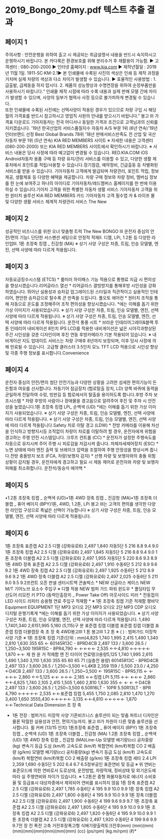 # 2019_Bongo_20my.pdf 텍스트 추출 결과

## 페이지 1

  주의사항 : 안전운행을 위하여 출고 시 제공되는 취급설명서 내용을 반드시 숙지하시고 운행하시기 바랍니다.
  본 카다록은 환경보호를 위해 분리수거 후 재활용이 가능함.
  ▶ 고객센터 : 080-200-2000
  ▶ 인터넷 홈페이지 : www.kia.com        ▶ 제작년월일 : 2019년  11월 1일.   1911-SC·KM-2.1▶ 본 인쇄물에 수록된 사진의 색상은 인쇄 등 제작 과정을 거치며 실제 차량의 색상과 다소 차이가 발생할 수 있습니다.
▶ 효율적인 사용방법 : 1. 급출발, 급제동을 하지 맙시다.  2. 제품의 성능향상과 수명연장을 위하여 순정부품만을 사용하시기 바랍니다.“  인쇄물 제작 시점에 따라 수록 내용과 실제 판매 모델 간에 차이가 발생할 수 있으며, 사양의 일부가 협력사 사정 등으로 불가피하게 변경될 수 있습니다.  
또한 인쇄물에 수록된 사진에는 선택사양이 적용된 경우가 있으므로 차량 구입 시 해당월의 가격표를 반드시 참고하시고 영업직 사원의 안내를 받으시기 바랍니다.”
봉고 III 가격표 다운로드
              기아자동차는 전국 어디서나 동일한 가격과 조건으로 고객님과의 신뢰를 지키겠습니다. ’19년 한국산업의 서비스품질지수
자동차 A/S 부문 1위 (6년 연속)'19년 인터브랜드 선정
Best Global Brands 78위
'18년 판매서비스만족도
전 산업 및 국산자동차 부문 1위 (5년 연속)
KIA RED MEMBERS 사이트 ※ 자세한 내용은 고객센터 (080-200-2000) 또는 KIA RED MEMBERS 사이트에서 확인하시기 바랍니다. ※ 서비스 내용은 당사 사정에 따라 예고없이 변경될 수 있습니다. RED.KIA.COM
iOS Android자동차 용품 구매 등 차량 유지/관리 서비스를  이용할  수  있고, 다양한 
생활 제휴처에서 포인트를  적립/사용할 수 있습니다.정기점검, 예약정비, 긴급출동 등 차별화된  서비스를  받을  수 있습니다. 기아자동차 고객에게 발급되며 차량관리, 포인트 적립, 정보제공, 생활제휴 등 다양한 혜택을 제공합니다. 차량 구매 정보와 차량 정비, 멤버십 정보를 한 눈에 보여주고 하나의 아이디로 기아자동차/레드멤버스 홈페이지를 한 번에 이용하실 수 있습니다.기아차 고객을 위한 특별한 자동차 생활 서비스 기아자동차 고객을 위한 원터치 솔루션
KIA RED MEMBERS 카드 기아자동차 고객 필수앱 카 & 라이프 몰 및 다양한 생활 서비스 체계적 차량관리 서비스
The New


## 페이지 2

성공적인 비즈니스를 위한
오너 맞춤형 트럭
The New BONGO III
운전자 중심의
안전/편의 기능I.
단단한 서스펜션 세팅으로
안정적 적재II.
디젤, LPi, 1.2톤 등
다양한 라인업III.
1톤 초장축 킹캡 _ 진감청 (MA)
※ 상기 사양 구성은 차종, 트림, 인승 모델별, 엔진, 선택 사양에 따라 다르게 적용됩니다.

## 페이지 3

자동요금징수시스템 (ETCS)  * 
룸미러 하이패스 기능 적용으로 
통행료 지급 시 편의성을 향상시켰습니다.리어글라스 열선 *
리어글라스 결빙방지를 통해후방 시인성을 강화하였습니다.
뛰어난 실용성과 승차감
업그레이드된 스타일과 직관적이고 실용적인 인테리어, 편안한 승차감으로
탈수록 큰 만족을 드립니다.
풀오토 에어컨 *
원터치 조작을 통해 자동으로 온도를 
조정해주어 조작 편의성을 향상시켰습니다.
*에는 이해를 돕기 위한 가상 이미지가 사용되었습니다.     ※ 상기 사양 구성은  차종, 트림, 인승 모델별, 엔진, 선택 사양에 따라 다르게 적용됩니다. ※ 상기 사양 구성은 차종, 트림, 인승 모델별, 엔진, 선택 사양에 따라 다르게 적용됩니다.
운전석  통풍 시트  *
브라운 인테리어그레이&블랙  투톤 인테리어 
내비게이션
8인치 IPS LCD를 적용한 내비게이션은 넓은 시야각과향상된 주간 시인성을 갖춘 디자인이며 
후진 연동 후방카메라가 기본 적용되어 있습니다.
※ 내비게이션 지도 업데이트 서비스는 차량 구매후 8년까지 보장되며,     이후 당사 사정에 의해 만료될 수 있습니다.
고급형 클러스터
3.5인치 모노 TFT LCD 적용으로 
시인성 향상 및 각종 주행 정보를 
표시합니다.Convenience


## 페이지 4

운전자 중심의 안전/편의
첨단 안전기능과 다양한 상황을 고려한 섬세한 편의기능이
든든함과 여유를 선사합니다.
차동기어 잠금장치 (험로탈출 장치, LD)
양쪽 바퀴에 동력을 균일하게 전달하여 
수렁, 빙판길 등 험로에서의 탈출을 
용이하도록 합니다.후방 주차 보조시스템 * 
차량 후방의 사람이나 장애물을 경고음으로 
알려주어 후진 및 주차 시
안전성을 높였습니다.1톤 초장축 킹캡 LPi_ 순백색 (UD)
*에는 이해를 돕기 위한 가상 이미지가 사용되었습니다.     ※ 상기 사양 구성은 차종,  트림, 인승 모델별, 엔진, 선택 사양에 따라 다르게 적용됩니다. ※ 상기 사양 구성은 차종, 트림, 인승 모델별, 엔진, 선택 사양에 따라 다르게 적용됩니다.Safety
차로 이탈 경고 (LDW)  *
전방 카메라를 이용해 차선을 인식하고 방향지시등 조작없이 차량이 차로를 이탈하려 할 경우, 운전자에게 위험을 경고하는 주행 안전 시스템입니다.
크루즈 컨트롤 (CC) *
운전자가 설정한 주행속도를 자동으로 유지시켜 주어 주행 시 피로감을 저감시켜 줍니다.
차체자세제어장치 (ESC) *
노면 상태에 따라 엔진 출력 및 브레이크 압력을 조절하여 
주행 안정성을 향상시켜 줍니다.전방 충돌방지 보조 (FCA, 차량/보행자 감지)  *
선행 차량 및 보행자와의 충돌 위험상황이 감지될 경우, 
운전자에게 경고하고 필요 시 제동 제어로 운전자와 차량 및 보행자 피해를 최소화합니다.
운전석/동승석 에어백  *

## 페이지 5

•1.2톤 초장축 킹캡 _ 순백색 (UD)•1톤 4WD 장축 킹캡 _ 진감청 (MA)•1톤 초장축 더블캡 _ 퓨어 베이지 (BPY)1톤, 4WD, 1.2톤, LPi 
 봉고 III는 고객의 편의를 생각한 다양한 라인업 구성으로
폭넓은 선택이 가능합니다
※ 상기 사양 구성은 차종, 트림, 인승 모델별, 엔진, 선택 사양에 따라 다르게 적용됩니다.

## 페이지 6

  1톤 초장축 표준캡 A2 2.5 디젤 (강화유로6) 2,497 1,840  자동5단 5 216 8.8 9.4 9.0
  1톤 초장축 킹캡 A2 2.5 디젤 (강화유로6) 2,497 1,845 자동5단  5 216 8.8 9.4 9.0
  1톤 초장축 더블캡 A2 2.5 디젤 (강화유로6) 2,497 1,955 자동5단 5 220 8.6 9.3 8.9
  1톤 4WD 장축 표준캡 A2 2.5 디젤 (강화유로6)  2,497 1,910 수동6단 5 212 8.9 9.6 9.2
  1톤 4WD 장축 킹캡 A2 2.5 디젤 (강화유로6)  2,497 1,925 수동6단 5 212 8.9 9.6 9.2
  1톤 4WD 장축 더블캡 A2 2.5 디젤 (강화유로6)  2,497 2,025  수동6단 5 211 9.0 9.5 9.2프런트 오픈 판넬
센터시트백 콘솔박스 *   NEW
선글라스 케이스     NEW
 M/T 기어노브
요소수 주입구   ※ 디젤 적용    NEW
범퍼 가드
파워 윈도우 *
 폴딩타입 무선도어 리모컨 키
 PTO (동력인출장치 _ Power Take Off)
아웃사이드 미러 *
전동접이 LED 사이드 리피터
승용형 연료 주입구
적재함 *    ※ 1톤 초장축 킹캡 기준
적재함 평바닥
Equipment
EQUIPMENT
1단 MP3 오디오
2단 MP3 오디오
2단 MP3 CDP 오디오
디지털 운행기록계
*에는 이해를 돕기 위한 가상 이미지가 사용되었습니다.     ※ 상기 사양 구성은 차종, 트림, 인승 모델별, 엔진, 선택 사양에 따라 다르게 적용됩니다.
1,490
1,7401,340
2,6151,995
5,160 (5,115)구   분
표준캡 킹캡 더블캡 표준캡 킹캡 더블캡 표준캡 킹캡 더블캡장   축 초 장 축 4WD봉고Ⅲ 1 톤 봉고Ⅲ 1.2 톤
※ (   ) : 범퍼가드 미장착 사양 기준  ※ 1톤 초장축 킹캡 기준(단위 : mm)4,825
1,740
1,995
2,415
1,490
1,340
2,810
1,630
355
65 ← 60145R13C - 8PRD4CB
2,497
133 / 3,600
26.5 / 1,250~3,500
195R15C - 8PR4,790
←
←←←←
2,535
←←4,810
←←←←←
1,870
←←
제 원
윤 거
적재함
엔  진
타이어
연료탱크용량5,125
1,740
1,995
2,615
1,490
1,340
3,110
1,630
355
65 60 65 71 (실충전 용량) 60145R13C - 8PRD4CB
2,497
133 / 3,600
26.5 / 1,250~3,500
←L4KB
2,359
159 / 5,500
23.0 / 4,250
←D4CB
2,497
133 / 3,600
26.5 / 1,250~3,500
←
195R15C - 8PR5,115
←
← ←←←
2,860
←←5,125
←← ←←←
2,185
←←킹캡 LPI
5,115
←← ←←←
2,860
←←4,825
1,740
2,105
2,415
1,505
1,460
2,810
1,630
355
← ← ← ←D4CB
2,497
133 / 3,600
26.5 / 1,250~3,500
6.50R16LT - 10PR
5.50R13LT - 8PR 4,790
←←←←←
2,535
←←표준캡 킹캡
5,455
1,750
2,085
2,810
1,470
1,270
3,400
1,650
3555,430
←←←←←
3,135
←←4,810
←←←←←
1,870
←←Technical Data Dimension
초 장 축
* 1톤 전장 : 범퍼가드 미장착 사양 기준비즈니스 솔루션이 되는 맞춤 파트너
디자인은 물론 탁월한 실용성과 안전, 편의기능까지.
봉고 III가 차원이 다른 맞춤 솔루션을 선사합니다.
휠 커버 (13/15 인치)
1톤초장축 표준캡 _ 퓨어 베이지 (BPY) 1톤 초장축 킹캡  _ 순백색 (UD) 1톤  초장축 더블캡  _ 진감청 (MA) 1.2톤 초장축 킹캡  _ 순백색 (UD) 1톤 4WD 장축 킹캡  _ 진감청 (MA)Line-Up
 모델명 배기량(cc) 공차중량(kg) 변속기 등급  도심 (km/ℓ) 고속도로 (km/ℓ) 복합연비 (km/ℓ)복합 CO 2 
배출량 (g/km) 모델명 배기량(cc) 공차중량(kg) 변속기 등급  도심 (km/ℓ) 고속도로 (km/ℓ) 복합연비 (km/ℓ)복합 CO 2 
배출량 (g/km)
  1톤 초장축 킹캡 세타 2.4 LPI  2,359  1,690 수동5단  5 202 6.4 6.7 6.5정부공인 표준연비 및 등급 
※ 위 연비는 표준모드에 의한 연비로서 도로상태, 운전방법, 차량적재, 정비상태 및 외기온도에 따라 실 주행연비와 차이가 있습니다.  ※ 1.2톤은 중형 화물자동차로 에너지 소비효율 및 등급표시 대상차종에서 제외되어 연비를 표시하지 않음   1톤 장축 표준캡 A2 2.5 디젤 (강화유로6) 2,497 1,785 수동6단 4 195 9.9 10.0 9.9
   1톤 장축 킹캡 A2 2.5 디젤 (강화유로6) 2,497 1,800 수동6단 4 195 9.9 10.0 9.9
   1톤 장축 더블캡 A2 2.5 디젤 (강화유로6) 2,497 1,900 수동6단 4 199 9.6 9.9 9.7
   1톤 초장축 표준캡 A2 2.5 디젤 (강화유로6)  2,497  1,805  수동6단 4 195 9.9 10.0 9.9
   1톤 초장축 킹캡 A2 2.5 디젤 (강화유로6) 2,497 1,820  수동6단 4 195 9.9 10.0 9.9
   1톤 초장축 더블캡 A2 2.5 디젤 (강화유로6)  2,497  1,920 수동6단 4 199 9.6 9.9 9.7전  장
전  폭전  고축  거전후장폭고형  식배기량출력토크전후(mm)
(mm)(mm)(mm)(mm)(mm)(mm)(mm)(mm)
(cc)
(ps/rpm)
(kg.m/rpm)
(ℓ)*

